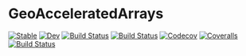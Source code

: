 # GeoAcceleratedArrays

[![Stable](https://img.shields.io/badge/docs-stable-blue.svg)](https://evetion.github.io/GeoAcceleratedArrays.jl/stable)
[![Dev](https://img.shields.io/badge/docs-dev-blue.svg)](https://evetion.github.io/GeoAcceleratedArrays.jl/dev)
[![Build Status](https://travis-ci.com/evetion/GeoAcceleratedArrays.jl.svg?branch=master)](https://travis-ci.com/evetion/GeoAcceleratedArrays.jl)
[![Build Status](https://ci.appveyor.com/api/projects/status/github/evetion/GeoAcceleratedArrays.jl?svg=true)](https://ci.appveyor.com/project/evetion/GeoAcceleratedArrays-jl)
[![Codecov](https://codecov.io/gh/evetion/GeoAcceleratedArrays.jl/branch/master/graph/badge.svg)](https://codecov.io/gh/evetion/GeoAcceleratedArrays.jl)
[![Coveralls](https://coveralls.io/repos/github/evetion/GeoAcceleratedArrays.jl/badge.svg?branch=master)](https://coveralls.io/github/evetion/GeoAcceleratedArrays.jl?branch=master)
[![Build Status](https://api.cirrus-ci.com/github/evetion/GeoAcceleratedArrays.jl.svg)](https://cirrus-ci.com/github/evetion/GeoAcceleratedArrays.jl)
